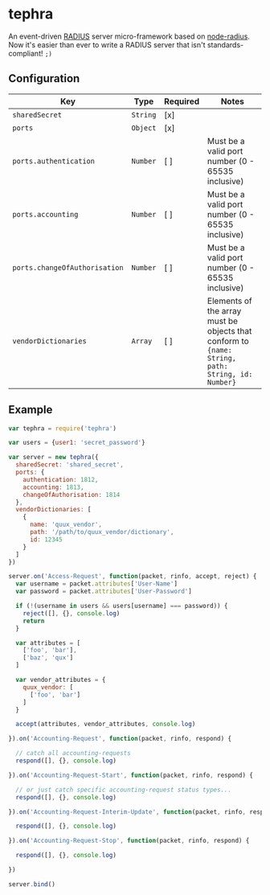 
# tephra

An event-driven [RADIUS](https://en.wikipedia.org/wiki/RADIUS) server micro-framework based on [node-radius](https://github.com/retailnext/node-radius). Now it's easier than ever to write a RADIUS server that isn't standards-compliant! `;)`

## Configuration

Key | Type | Required | Notes
--- | ---- | -------- | -----
`sharedSecret` | `String` | [x] |
`ports` | `Object` | [x] |
`ports.authentication` | `Number` | [ ] | Must be a valid port number (0 - 65535 inclusive)
`ports.accounting` | `Number` | [ ] | Must be a valid port number (0 - 65535 inclusive)
`ports.changeOfAuthorisation` | `Number` | [ ] | Must be a valid port number (0 - 65535 inclusive)
`vendorDictionaries` | `Array` | [ ] | Elements of the array must be objects that conform to `{name: String, path: String, id: Number}`

## Example

```javascript
var tephra = require('tephra')

var users = {user1: 'secret_password'}

var server = new tephra({
  sharedSecret: 'shared_secret',
  ports: {
    authentication: 1812,
    accounting: 1813,
    changeOfAuthorisation: 1814
  },
  vendorDictionaries: [
    {
      name: 'quux_vendor',
      path: '/path/to/quux_vendor/dictionary',
      id: 12345
    }
  ]
})

server.on('Access-Request', function(packet, rinfo, accept, reject) {
  var username = packet.attributes['User-Name']
  var password = packet.attributes['User-Password']

  if (!(username in users && users[username] === password)) {
    reject([], {}, console.log)
    return
  }

  var attributes = [
    ['foo', 'bar'],
    ['baz', 'qux']
  ]

  var vendor_attributes = {
    quux_vendor: [
      ['foo', 'bar']
    ]
  }

  accept(attributes, vendor_attributes, console.log)

}).on('Accounting-Request', function(packet, rinfo, respond) {

  // catch all accounting-requests
  respond([], {}, console.log)

}).on('Accounting-Request-Start', function(packet, rinfo, respond) {

  // or just catch specific accounting-request status types...
  respond([], {}, console.log)

}).on('Accounting-Request-Interim-Update', function(packet, rinfo, respond) {

  respond([], {}, console.log)

}).on('Accounting-Request-Stop', function(packet, rinfo, respond) {

  respond([], {}, console.log)

})

server.bind()
```
